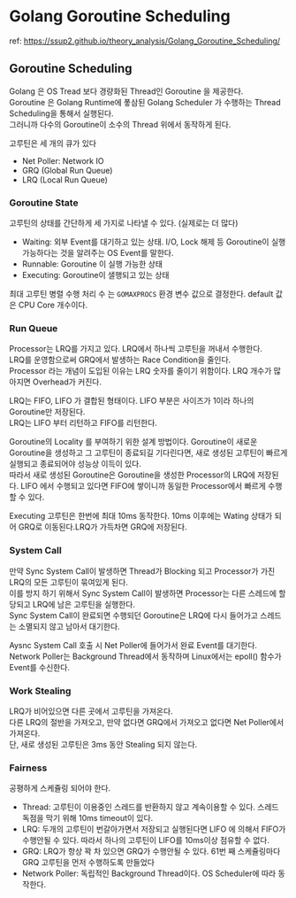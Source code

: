 # Golang Goroutine Scheduling
ref: https://ssup2.github.io/theory_analysis/Golang_Goroutine_Scheduling/  


## Goroutine Scheduling
Golang 은 OS Tread 보다 경량화된 Thread인 Goroutine 을 제공한다.  
Goroutine 은 Golang Runtime에 퐇삼된 Golang Scheduler 가 수행하는 Thread Scheduling을 통해서 실행된다.  
그러니까 다수의 Goroutine이 소수의 Thread 위에서 동작하게 된다.  
  
고루틴은 세 개의 큐가 있다
* Net Poller: Network IO
* GRQ (Global Run Queue)
* LRQ (Local Run Queue)

### Goroutine State
고루틴의 상태를 간단하게 세 가지로 나타낼 수 있다. (실제로는 더 많다)
* Waiting: 외부 Event를 대기하고 있는 상태. I/O, Lock 해제 등 Goroutine이 실행 가능하다는 것을 알려주는 OS Event를 말한다.
* Runnable: Goroutine 이 실행 가능한 상태
* Executing: Goroutine이 샐행되고 있는 상태

최대 고루틴 병렬 수행 처리 수 는 `GOMAXPROCS` 환경 변수 값으로 결정한다. default 값은 CPU Core 개수이다.

### Run Queue
Processor는 LRQ를 가지고 있다. LRQ에서 하나씩 고루틴을 꺼내서 수행한다.  
LRQ를 운영함으로써 GRQ에서 발생하는 Race Condition을 줄인다.  
Processor 라는 개념이 도입된 이유는 LRQ 숫자를 줄이기 위함이다. LRQ 개수가 많아지면 Overhead가 커진다.  

LRQ는 FIFO, LIFO 가 결합된 형태이다. LIFO 부분은 사이즈가 1이라 하나의 Goroutine만 저장된다.  
LRQ는 LIFO 부터 리턴하고 FIFO를 리턴한다.  

Goroutine의 Locality 를 부여하기 위한 설계 방법이다. Goroutine이 새로운 Goroutine을 생성하고 그 고루틴이 종료되길 기다린다면, 새로 생성된 고루틴이 빠르게 실행되고 종료되어야 성능상 이득이 있다.  
따라서 새로 생성된 Goroutine은 Goroutine을 생성한 Processor의 LRQ에 저장된다. LIFO 에서 수행되고 있다면 FIFO에 쌓이니까 동일한 Processor에서 빠르게 수행할 수 있다.   

Executing 고루틴은 한번에 최대 10ms 동작한다. 10ms 이후에는 Wating 상태가 되어 GRQ로 이동된다.LRQ가 가득차면 GRQ에 저장된다.  

### System Call
만약 Sync System Call이 발생하면 Thread가 Blocking 되고 Processor가 가진 LRQ의 모든 고루틴이 묶여있게 된다.  
이를 방지 하기 위해서 Sync System Call이 발생하면 Processor는 다른 스레드에 할당되고 LRQ에 남은 고루틴을 실행한다.  
Sync System Call이 완료되면 수행되던 Goroutine은 LRQ에 다시 들어가고 스레드는 소멸되지 않고 남아서 대기한다.  

Aysnc System Call 호출 시 Net Poller에 들어가서 완료 Event를 대기한다. Network Poller는 Background Thread에서 동작하며 Linux에서는 epoll() 함수가 Event를 수신한다.

### Work Stealing
LRQ가 비어있으면 다른 곳에서 고루틴을 가져온다.  
다른 LRQ의 절반을 가져오고, 만약 없다면 GRQ에서 가져오고 없다면 Net Poller에서 가져온다.  
단, 새로 생성된 고루틴은 3ms 동안 Stealing 되지 않는다.

### Fairness
공평하게 스케쥴링 되어야 한다.
* Thread: 고루틴이 이용중인 스레드를 반환하지 않고 계속이용할 수 있다. 스레드 독점을 막기 위해 10ms timeout이 있다.
* LRQ: 두개의 고루틴이 번갈아가면서 저장되고 실행된다면 LIFO 에 의해서 FIFO가 수행안될 수 있다. 따라서 하나의 고루틴이 LIFO를 10ms이상 점유할 수 없다.
* GRQ: LRQ가 항상 꽉 차 있으면 GRQ가 수행안될 수 있다. 61번 째 스케쥴링마다 GRQ 고루틴을 먼저 수행하도록 만들었다
* Network Poller: 독립적인 Background Thread이다. OS Scheduler에 따라 동작한다.
